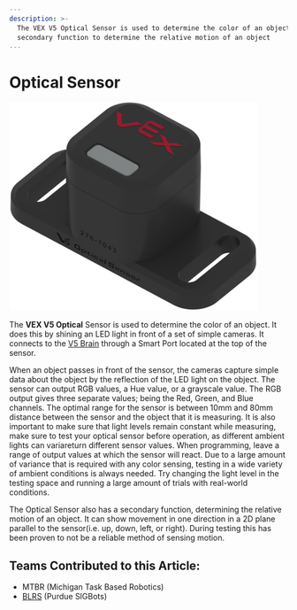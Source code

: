 ```yaml
---
description: >-
  The VEX V5 Optical Sensor is used to determine the color of an object and has
  secondary function to determine the relative motion of an object
---
```


# Optical Sensor

![V5 Optical Sensor](../../../.gitbook/assets/opticalsensor.png)

The **VEX V5 Optical** Sensor is used to determine the color of an object. It does this by shining an LED light in front of a set of simple cameras. It connects to the [V5 Brain](../../vex-electronics/vex-v5-brain/) through a Smart Port located at the top of the sensor.

When an object passes in front of the sensor, the cameras capture simple data about the object by the reflection of the LED light on the object. The sensor can output RGB values, a Hue value, or a grayscale value. The RGB output gives three separate values; being the Red, Green, and Blue channels. The optimal range for the sensor is between 10mm and 80mm distance between the sensor and the object that it is measuring. It is also important to make sure that light levels remain constant while measuring, make sure to test your optical sensor before operation, as different ambient lights can variareturn different sensor values. When programming, leave a range of output values at which the sensor will react. Due to a large amount of variance that is required with any color sensing, testing in a wide variety of ambient conditions is always needed. Try changing the light level in the testing space and running a large amount of trials with real-world conditions.

The Optical Sensor also has a secondary function, determining the relative motion of an object. It can show movement in one direction in a 2D plane parallel to the sensor(i.e. up, down, left, or right). During testing this has been proven to not be a reliable method of sensing motion.

## Teams Contributed to this Article:

* MTBR (Michigan Task Based Robotics)
* [BLRS](https://purduesigbots.com/) (Purdue SIGBots)
